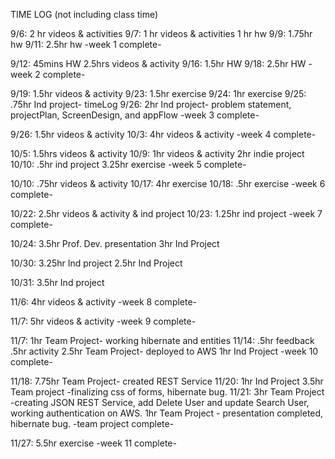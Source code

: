 TIME LOG (not including class time)

9/6:    2 hr videos & activities
9/7:    1 hr videos & activities
        1 hr hw
9/9:    1.75hr hw
9/11:   2.5hr hw
  -week 1 complete-

9/12:   45mins HW
        2.5hrs videos & activity
9/16:   1.5hr HW
9/18:   2.5hr HW
  -week 2 complete-

9/19:   1.5hr videos & activity
9/23:   1.5hr exercise
9/24:   1hr exercise
9/25:   .75hr Ind project- timeLog
9/26:   2hr Ind project- problem statement, projectPlan, ScreenDesign, and appFlow
-week 3 complete-

9/26:   1.5hr videos & activity
10/3:   4hr videos & activity
-week 4 complete-

10/5:   1.5hrs videos & activity
10/9:   1hr videos & activity
        2hr indie project
10/10:  .5hr ind project
        3.25hr exercise
-week 5 complete-

10/10:  .75hr videos & activity
10/17:  4hr exercise
10/18:  .5hr exercise
-week 6 complete-

10/22:  2.5hr videos & activity & ind project
10/23:  1.25hr ind project
-week 7 complete-

10/24:  3.5hr Prof. Dev. presentation
        3hr Ind Project

10/30:  3.25hr Ind project
        2.5hr Ind Project

10/31:  3.5hr Ind project

11/6:   4hr videos & activity
-week 8 complete-

11/7:   5hr videos & activity
-week 9 complete-

11/7:   1hr Team Project- working hibernate and entities
11/14:  .5hr feedback
        .5hr activity
        2.5hr Team Project- deployed to AWS
        1hr Ind Project
-week 10 complete-

11/18:  7.75hr Team Project- created REST Service
11/20:  1hr Ind Project
        3.5hr Team project -finalizing css of forms, hibernate bug.
11/21:  3hr Team Project -creating JSON REST Service, add Delete User and update
        Search User, working authentication on AWS.
        1hr Team Project - presentation completed, hibernate bug.
-team project complete-

11/27:  5.5hr exercise
-week 11 complete-
